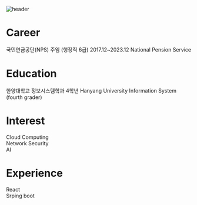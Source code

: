 ![header](https://capsule-render.vercel.app/api?text=👨‍💻👨‍💻👨‍💻&animation=fadeIn)
# Career
 국민연금공단(NPS) 주임 (행정직 6급) 2017.12~2023.12 National Pension Service
# Education
 한양대학교 정보시스템학과 4학년 Hanyang University Information System (fourth grader)
# Interest
Cloud Computing  
Network Security  
AI  
# Experience
React  
Srping boot  



